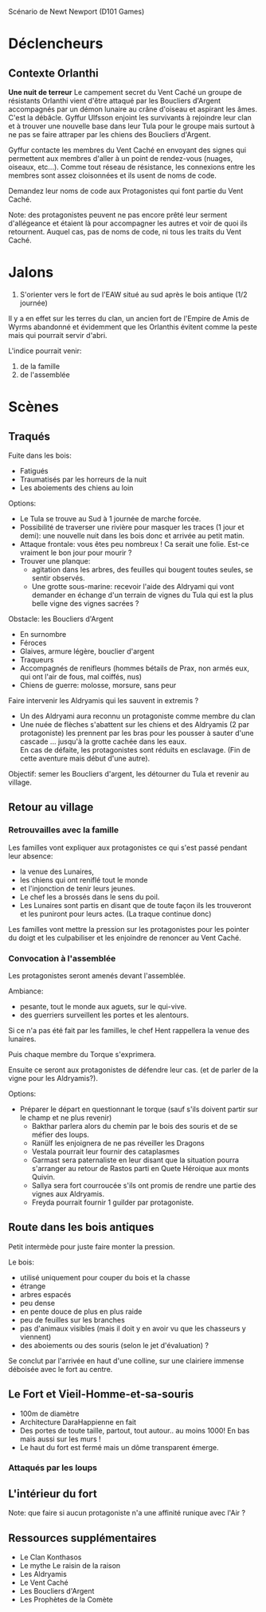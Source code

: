 Scénario de Newt Newport (D101 Games)

# Déclencheurs

## Contexte Orlanthi 

**Une nuit de terreur**
Le campement secret du Vent Caché un groupe de résistants Orlanthi vient d'être attaqué par les Boucliers d'Argent accompagnés par un démon lunaire au crâne d'oiseau et aspirant les âmes. C'est la débâcle. Gyffur Ulfsson enjoint les survivants à rejoindre leur clan et à trouver une nouvelle base dans leur Tula pour le groupe mais surtout à ne pas se faire attraper par les chiens des Boucliers d'Argent. 

Gyffur contacte les membres du Vent Caché en envoyant des signes qui permettent aux membres d'aller à un point de rendez-vous (nuages, oiseaux, etc...). Comme tout réseau de résistance, les connexions entre les membres sont assez cloisonnées et ils usent de noms de code. 

Demandez leur noms de code aux Protagonistes qui font partie du Vent Caché. 

Note: des protagonistes peuvent ne pas encore prêté leur serment d'allégeance et étaient là pour accompagner les autres et voir de quoi ils retournent. Auquel cas, pas de noms de code, ni tous les traits du Vent Caché. 

# Jalons

1. S'orienter vers le fort de l'EAW situé au sud après le bois antique (1/2 journée)

Il y a en effet sur les terres du clan, un ancien fort de l'Empire de Amis de Wyrms abandonné et évidemment que les Orlanthis évitent comme la peste mais qui pourrait servir d'abri. 

L'indice pourrait venir: 
1. de la famille 
2. de l'assemblée 

# Scènes 

## Traqués 

Fuite dans les bois: 
* Fatigués 
* Traumatisés par les horreurs de la nuit 
* Les aboiements des chiens au loin 

Options: 
* Le Tula se trouve au Sud à 1 journée de marche forcée.
* Possibilité de traverser une rivière pour masquer les traces (1 jour et demi): une nouvelle nuit dans les bois donc et arrivée au petit matin.
* Attaque frontale: vous êtes peu nombreux ! Ca serait une folie. Est-ce vraiment le bon jour pour mourir ? 
* Trouver une planque:
    - agitation dans les arbres, des feuilles qui bougent toutes seules, se sentir observés. 
    - Une grotte sous-marine: recevoir l'aide des Aldryami qui vont demander en échange d'un terrain de vignes du Tula qui est la plus belle vigne des vignes sacrées ? 

Obstacle: les Boucliers d'Argent 
* En surnombre 
* Féroces
* Glaives, armure légère, bouclier d'argent 
* Traqueurs
* Accompagnés de renifleurs (hommes bétails de Prax, non armés eux, qui ont l'air de fous, mal coiffés, nus)  
* Chiens de guerre: molosse, morsure, sans peur 

Faire intervenir les Aldryamis qui les sauvent in extremis ? 
- Un des Aldryami aura reconnu un protagoniste comme membre du clan
- Une nuée de flèches s'abattent sur les chiens et des Aldryamis (2 par protagoniste) les prennent par les bras pour les pousser à sauter d'une cascade ... jusqu'à la grotte cachée dans les eaux.  
En cas de défaite, les protagonistes sont réduits en esclavage. (Fin de cette aventure mais début d'une autre).

Objectif: semer les Boucliers d'argent, les détourner du Tula et revenir au village. 

## Retour au village 

### Retrouvailles avec la famille 

Les familles vont expliquer aux protagonistes ce qui s'est passé pendant leur absence: 
* la venue des Lunaires, 
* les chiens qui ont reniflé tout le monde 
* et l'injonction de tenir leurs jeunes. 
* Le chef les a brossés dans le sens du poil. 
* Les Lunaires sont partis en disant que de toute façon ils les trouveront et les puniront pour leurs actes. (La traque continue donc)

Les familles vont mettre la pression sur les protagonistes pour les pointer du doigt et les culpabiliser et les enjoindre de renoncer au Vent Caché. 

### Convocation à l'assemblée 

Les protagonistes seront amenés devant l'assemblée. 

Ambiance: 
* pesante, tout le monde aux aguets, sur le qui-vive. 
* des guerriers surveillent les portes et les alentours.

Si ce n'a pas été fait par les familles, le chef Hent rappellera la venue des lunaires. 

Puis chaque membre du Torque s'exprimera. 

Ensuite ce seront aux protagonistes de défendre leur cas. (et de parler de la vigne pour les Aldryamis?). 

Options: 
* Préparer le départ en questionnant le torque (sauf s'ils doivent partir sur le champ et ne plus revenir)
    - Bakthar parlera alors du chemin par le bois des souris et de se méfier des loups. 
    - Ranülf les enjoignera de ne pas réveiller les Dragons 
    - Vestala pourrait leur fournir des cataplasmes 
    - Garmast sera paternaliste en leur disant que la situation pourra s'arranger au retour de Rastos parti en Quete Héroique aux monts Quivin.
    - Sallya sera fort courroucée s'ils ont promis de rendre une partie des vignes aux Aldryamis. 
    - Freyda pourrait fournir 1 guilder par protagoniste. 

## Route dans les bois antiques  

Petit intermède pour juste faire monter la pression. 

Le bois: 
* utilisé uniquement pour couper du bois et la chasse 
* étrange
* arbres espacés
* peu dense
* en pente douce de plus en plus raide
* peu de feuilles sur les branches 
* pas d'animaux visibles (mais il doit y en avoir vu que les chasseurs y viennent)
* des aboiements ou des souris (selon le jet d'évaluation) ?

Se conclut par l'arrivée en haut d'une colline, sur une clairiere immense déboisée avec le fort au centre. 

## Le Fort et Vieil-Homme-et-sa-souris 

* 100m de diamètre
* Architecture DaraHappienne en fait
* Des portes de toute taille, partout, tout autour.. au moins 1000! En bas mais aussi sur les murs ! 
* Le haut du fort est fermé mais un dôme transparent émerge.


### Attaqués par les loups 

## L'intérieur du fort 

Note: que faire si aucun protagoniste n'a une affinité runique avec l'Air ? 

## Ressources supplémentaires 

* Le Clan Konthasos 
* Le mythe Le raisin de la raison 
* Les Aldryamis 
* Le Vent Caché
* Les Boucliers d'Argent
* Les Prophètes de la Comète



